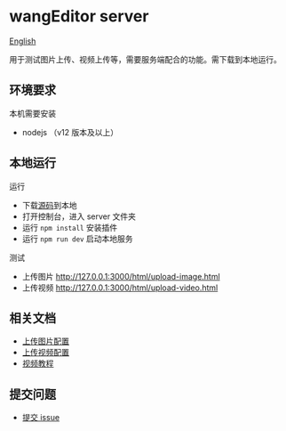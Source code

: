 # wangEditor server

[English](./README-en.md)

用于测试图片上传、视频上传等，需要服务端配合的功能。需下载到本地运行。

## 环境要求

本机需要安装

- nodejs （v12 版本及以上）

## 本地运行

运行

- 下载[源码](https://github.com/wangeditor-team/server)到本地
- 打开控制台，进入 server 文件夹
- 运行 `npm install` 安装插件
- 运行 `npm run dev` 启动本地服务

测试

- 上传图片 http://127.0.0.1:3000/html/upload-image.html
- 上传视频 http://127.0.0.1:3000/html/upload-video.html

## 相关文档

- [上传图片配置](https://www.wangeditor.com/v5/menu-config.html#上传图片)
- [上传视频配置](https://www.wangeditor.com/v5/menu-config.html#上传视频)
- [视频教程](https://www.wangeditor.com/v5/video-course.html)

## 提交问题

- [提交 issue](https://github.com/wangeditor-team/wangEditor/issues)
